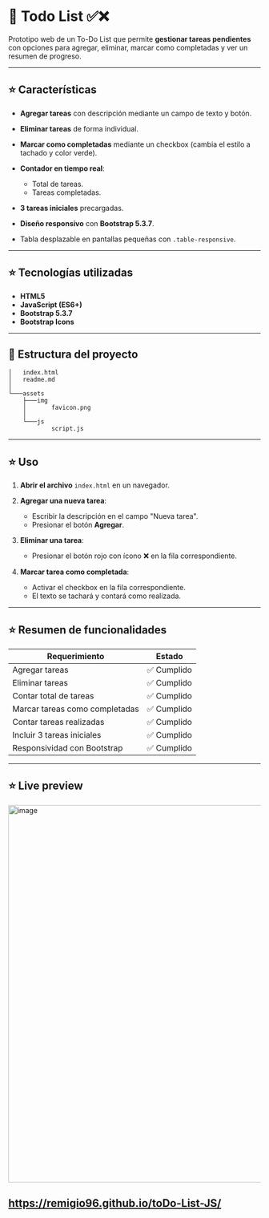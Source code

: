 # 📝 Todo List ✅❌

Prototipo web de un To-Do List que permite **gestionar tareas pendientes** con opciones para agregar, eliminar, marcar como completadas y ver un resumen de progreso.

---

## ⭐ Características

* **Agregar tareas** con descripción mediante un campo de texto y botón.
* **Eliminar tareas** de forma individual.
* **Marcar como completadas** mediante un checkbox (cambia el estilo a tachado y color verde).
* **Contador en tiempo real**:

  * Total de tareas.
  * Tareas completadas.
* **3 tareas iniciales** precargadas.
* **Diseño responsivo** con **Bootstrap 5.3.7**.
* Tabla desplazable en pantallas pequeñas con `.table-responsive`.

---

## ⭐ Tecnologías utilizadas

* **HTML5**
* **JavaScript (ES6+)**
* **Bootstrap 5.3.7**
* **Bootstrap Icons**

---

## 📂 Estructura del proyecto

```
│   index.html
│   readme.md
│
└───assets
    ├───img
    │       favicon.png
    │
    └───js
            script.js
```

---

## ⭐ Uso

1. **Abrir el archivo** `index.html` en un navegador.
2. **Agregar una nueva tarea**:

   * Escribir la descripción en el campo "Nueva tarea".
   * Presionar el botón **Agregar**.
3. **Eliminar una tarea**:

   * Presionar el botón rojo con ícono ❌ en la fila correspondiente.
4. **Marcar tarea como completada**:

   * Activar el checkbox en la fila correspondiente.
   * El texto se tachará y contará como realizada.

---

## ⭐ Resumen de funcionalidades

| Requerimiento                  | Estado     |
| ------------------------------ | ---------- |
| Agregar tareas                 | ✅ Cumplido |
| Eliminar tareas                | ✅ Cumplido |
| Contar total de tareas         | ✅ Cumplido |
| Marcar tareas como completadas | ✅ Cumplido |
| Contar tareas realizadas       | ✅ Cumplido |
| Incluir 3 tareas iniciales     | ✅ Cumplido |
| Responsividad con Bootstrap    | ✅ Cumplido |

---

## ⭐ Live preview
<img width="1742" height="753" alt="image" src="https://github.com/user-attachments/assets/da392c02-581e-4b81-9bdf-a6e451931255" />

https://remigio96.github.io/toDo-List-JS/
---




